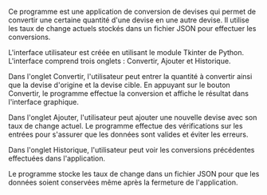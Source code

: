 Ce programme est une application de conversion de devises qui permet de convertir une certaine quantité d'une devise en une autre devise. 
Il utilise les taux de change actuels stockés dans un fichier JSON pour effectuer les conversions.

L'interface utilisateur est créée en utilisant le module Tkinter de Python. L'interface comprend trois onglets : Convertir, Ajouter et Historique.

Dans l'onglet Convertir, l'utilisateur peut entrer la quantité à convertir ainsi que la devise d'origine et la devise cible. 
En appuyant sur le bouton Convertir, le programme effectue la conversion et affiche le résultat dans l'interface graphique.

Dans l'onglet Ajouter, l'utilisateur peut ajouter une nouvelle devise avec son taux de change actuel. 
Le programme effectue des vérifications sur les entrées pour s'assurer que les données sont valides et éviter les erreurs.

Dans l'onglet Historique, l'utilisateur peut voir les conversions précédentes effectuées dans l'application.

Le programme stocke les taux de change dans un fichier JSON pour que les données soient conservées même après la fermeture de l'application.
